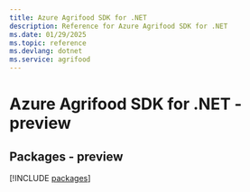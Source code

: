 ```yaml
---
title: Azure Agrifood SDK for .NET
description: Reference for Azure Agrifood SDK for .NET
ms.date: 01/29/2025
ms.topic: reference
ms.devlang: dotnet
ms.service: agrifood
---
```

# Azure Agrifood SDK for .NET - preview
## Packages - preview
[!INCLUDE [packages](agrifood-index.md)]